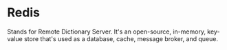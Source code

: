 # Redis 
Stands for Remote Dictionary Server. It's an open-source, in-memory, key-value store that's used as a database, cache, message broker, and queue.